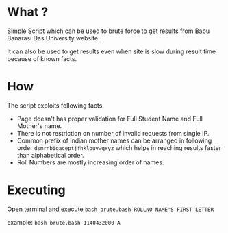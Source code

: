 # What ?
Simple Script which can be used to brute force to get results from Babu Banarasi Das University website. 

It can also be used to get results even when site is slow during result time because of known facts.

# How
The script exploits following facts
- Page doesn't has proper validation for Full Student Name and Full Mother's name.
- There is not restriction on number of invalid requests from single IP.
- Common prefix of indian mother names can be arranged in following order `dsmrnbigaceptjfhklouvwqxyz` which helps in reaching results faster than alphabetical order.
- Roll Numbers are mostly increasing order of names.


# Executing 
Open terminal and execute
`bash brute.bash ROLLNO NAME'S FIRST LETTER`

example:
`bash brute.bash 1140432000 A`
